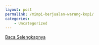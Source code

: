 ```yaml
---
layout: post
permalink: /mimpi-berjualan-warung-kopi/
categories:
    - Uncategorized
---
```


[Baca Selengkapnya](/08)